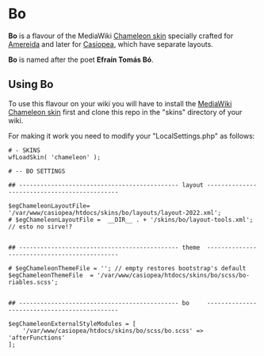 # Bo
**Bo** is a flavour of the MediaWiki [Chameleon skin](https://www.mediawiki.org/wiki/Skin:Chameleon) specially crafted for [Amereida](http://www.amereida.cl) and later for [Casiopea](http://wiki.ead.pucv.cl), which have separate layouts.

**Bo** is named after the poet **Efraín Tomás Bó**.

## Using Bo

To use this flavour on your wiki you will have to install the [MediaWiki Chameleon skin](https://www.mediawiki.org/wiki/Skin:Chameleon) first and clone this repo in the "skins" directory of your wiki.

For making it work you need to modify your  "LocalSettings.php" as follows:

```
# - SKINS
wfLoadSkin( 'chameleon' );

# -- BO SETTINGS

## --------------------------------------------- layout ---------------------------------------------

$egChameleonLayoutFile= '/var/www/casiopea/htdocs/skins/bo/layouts/layout-2022.xml';
# $egChameleonLayoutFile =  __DIR__ . + '/skins/bo/layout-tools.xml'; // esto no sirve!?


## --------------------------------------------- theme  ---------------------------------------------

# $egChameleonThemeFile = ''; // empty restores bootstrap's default
$egChameleonThemeFile  = '/var/www/casiopea/htdocs/skins/bo/scss/bo-riables.scss';


## --------------------------------------------- bo     ---------------------------------------------

$egChameleonExternalStyleModules = [
    '/var/www/casiopea/htdocs/skins/bo/scss/bo.scss' => 'afterFunctions'
];

```